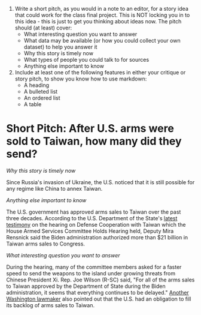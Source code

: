 1. Write a short pitch, as you would in a note to an editor, for a story idea that could work for the class final project. This is NOT locking you in to this idea - this is just to get you thinking about ideas now. The pitch should (at least) cover:
	* What interesting question you want to answer
	* What data may be available (or how you could collect your own dataset) to help you answer it
	* Why this story is timely now
	* What types of people you could talk to for sources
	* Anything else important to know
1. Include at least one of the following features in either your critique or story pitch, to show you know how to use markdown:
   * A heading
   * A bulleted list
   * An ordered list 
   * A table
  
# Short Pitch: After U.S. arms were sold to Taiwan, how many did they send? 

*Why this story is timely now*

Since Russia's invasion of Ukraine, the U.S. noticed that it is still possible for any regime like China to annex Taiwan. 

*Anything else important to know*

The U.S. government has approved arms sales to Taiwan over the past three decades. According to the U.S. Department of the State's [latest testimony](https://www.state.gov/house-armed-services-committee-hearing-defense-cooperation-with-taiwan/) on the hearing on Defense Cooperation with Taiwan which the House Armed Services Committee Holds Hearing held, Deputy Mira Rensnick said the Biden administration authorized more than $21 billion in Taiwan arms sales to Congress. 

*What interesting question you want to answer*

During the hearing, many of the committee members asked for a faster speed to send the weapons to the island under growing threats from Chinese President Xi. Rep. Joe Wilson (R-SC) said, "For all of the arms sales to Taiwan approved by the Department of State during the Biden administration, it seems that everything continues to be delayed." [Another Washington lawmaker](https://www.reuters.com/world/us-lawmaker-says-washington-has-obligation-fulfil-military-sales-backlog-taiwan-2023-09-01/) also pointed out that the U.S. had an obligation to fill its backlog of arms sales to Taiwan. 
